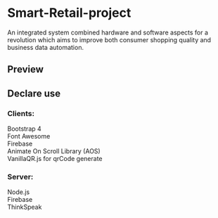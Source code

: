 # Smart-Retail-project
An integrated system combined hardware and software aspects for a revolution which aims to
improve both consumer shopping quality and business data automation.  

## Preview


## Declare use
### Clients:  
Bootstrap 4  
Font Awesome  
Firebase   
Animate On Scroll Library (AOS)  
VanillaQR.js for qrCode generate
### Server:  
Node.js  
Firebase  
ThinkSpeak
